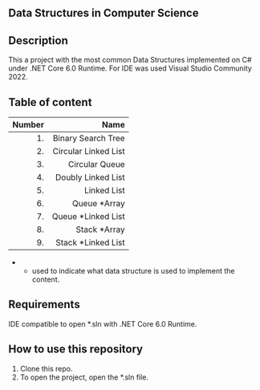 ## Data Structures in Computer Science

## Description
This a project with the most common Data Structures implemented on C# under .NET Core 6.0 Runtime. For IDE was used Visual Studio Community 2022.

## Table of content
| Number | Name |
| ----: | ----:|
| 1. | Binary Search Tree |
| 2. | Circular Linked List |
|3.| Circular Queue|
|4. | Doubly Linked List|
|5.| Linked List|
|6.| Queue *Array|
|7.| Queue *Linked List|
|8.| Stack *Array |
|9.|Stack *Linked List|

* - used to indicate what data structure is used to implement the content.

## Requirements
IDE compatible to open *.sln with .NET Core 6.0 Runtime.

## How to use this repository
1. Clone this repo.
2. To open the project, open the *.sln file.
